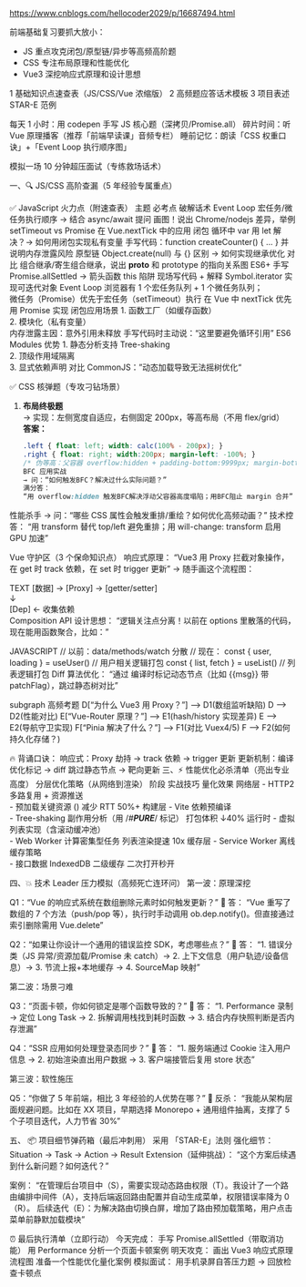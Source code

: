 https://www.cnblogs.com/hellocoder2029/p/16687494.html

前端基础复习要抓大放小：

- JS 重点攻克闭包/原型链/异步等高频高阶题
- CSS 专注布局原理和性能优化
- Vue3 深挖响应式原理和设计思想

1 基础知识点速查表（JS/CSS/Vue 浓缩版）
2 高频题应答话术模板
3 项目表述 STAR-E 范例

每天 1 小时：用 codepen 手写 JS 核心题（深拷贝/Promise.all）
碎片时间：听 Vue 原理播客（推荐「前端早读课」音频专栏）
睡前记忆：朗读「CSS 权重口诀」+「Event Loop 执行顺序图」

模拟一场 10 分钟超压面试（专练救场话术）

一、🔍 JS/CSS 高阶查漏（5 年经验专属重点）

✅ JavaScript 火力点（附速查表）
主题 必考点 破解话术
Event Loop 宏任务/微任务执行顺序 → 结合 async/await 提问 画图！说出 Chrome/nodejs 差异，举例 setTimeout vs Promise 在 Vue.nextTick 中的应用
闭包 循环中 var 用 let 解决？→ 如何用闭包实现私有变量 手写代码：function createCounter() { ... } 并说明内存泄露风险
原型链 Object.create(null) 与 {} 区别 → 如何实现继承优化 对比 组合继承/寄生组合继承，说出 **proto** 和 prototype 的指向关系图
ES6+ 手写 Promise.allSettled → 箭头函数 this 陷阱 现场写代码 + 解释 Symbol.iterator 实现可迭代对象
Event Loop 浏览器有 1 个宏任务队列 + 1 个微任务队列；<br>微任务（Promise）优先于宏任务（setTimeout）执行 在 Vue 中 nextTick 优先用 Promise 实现
闭包应用场景 1. 函数工厂（如缓存函数）<br>2. 模块化（私有变量）<br>内存泄露主因：意外引用未释放 手写代码时主动说：“这里要避免循环引用”
ES6 Modules 优势 1. 静态分析支持 Tree-shaking<br>2. 顶级作用域隔离<br>3. 显式依赖声明 对比 CommonJS：”动态加载导致无法摇树优化“

✅ CSS 核弹题（专攻刁钻场景）

1. **布局终极题**  
    → 实现：左侧宽度自适应，右侧固定 200px，等高布局（不用 flex/grid）  
    **答案：**
   ```css
   .left { float: left; width: calc(100% - 200px); }
   .right { float: right; width:200px; margin-left: -100%; }
   /* 伪等高：父容器 overflow:hidden + padding-bottom:9999px; margin-bottom:-9999px; */
   BFC 应用实战
   → 问：“如何触发BFC？解决过什么实际问题？”
   满分答：
   “用 overflow:hidden 触发BFC解决浮动父容器高度塌陷；用BFC阻止 margin 合并”
   ```

性能杀手
→ 问：“哪些 CSS 属性会触发重排/重绘？如何优化高频动画？”
技术控答：
“用 transform 替代 top/left 避免重排；用 will-change: transform 启用 GPU 加速”

Vue 守护区（3 个保命知识点）
响应式原理：
“Vue3 用 Proxy 拦截对象操作，在 get 时 track 依赖，在 set 时 trigger 更新”
→ 随手画这个流程图：

TEXT
[数据] → [Proxy] → [getter/setter]  
 ↓  
 [Dep] ← 收集依赖  
Composition API 设计思想：
“逻辑关注点分离！以前在 options 里散落的代码，现在能用函数聚合，比如：”

JAVASCRIPT
// 以前：data/methods/watch 分散
// 现在：
const { user, loading } = useUser() // 用户相关逻辑打包
const { list, fetch } = useList() // 列表逻辑打包
Diff 算法优化：
“通过 编译时标记动态节点（比如 {{msg}} 带 patchFlag），跳过静态树对比”

subgraph 高频考题
D[“为什么 Vue3 用 Proxy？”] --> D1(数组监听缺陷)
D --> D2(性能对比)
E[“Vue-Router 原理？”] --> E1(hash/history 实现差异)
E --> E2(导航守卫实现)
F[“Pinia 解决了什么？”] --> F1(对比 Vuex4/5)
F --> F2(如何持久化存储？)

🔥 背诵口诀：
响应式：Proxy 劫持 → track 依赖 → trigger 更新
更新机制：编译优化标记 → diff 跳过静态节点 → 靶向更新
三、⚡ 性能优化必杀清单（亮出专业高度）
分层优化策略（从网络到渲染）
阶段 实战技巧 量化效果
网络层 - HTTP2 多路复用 + 资源推送<br>- 预加载关键资源 (<link rel=prefetch>) 减少 RTT 50%+
构建层 - Vite 依赖预编译<br>- Tree-shaking 副作用分析（用 /_#**PURE**_/ 标记） 打包体积 ↓40%
运行时 - 虚拟列表实现（含滚动缓冲池）<br>- Web Worker 计算密集型任务 列表渲染提速 10x
缓存层 - Service Worker 离线缓存策略<br>- 接口数据 IndexedDB 二级缓存 二次打开秒开

四、💥 技术 Leader 压力模拟（高频死亡连环问）
第一波：原理深挖

Q1：“Vue 的响应式系统在数组删除元素时如何触发更新？”
🔑 答：
“Vue 重写了数组的 7 个方法（push/pop 等），执行时手动调用 ob.dep.notify()。但直接通过索引删除需用 Vue.delete”

Q2：“如果让你设计一个通用的错误监控 SDK，考虑哪些点？”
🔑 答：
“1. 错误分类（JS 异常/资源加载/Promise 未 catch）→ 2. 上下文信息（用户轨迹/设备信息）→ 3. 节流上报+本地缓存 → 4. SourceMap 映射”

第二波：场景刁难

Q3：“页面卡顿，你如何锁定是哪个函数导致的？”
🔑 答：
“1. Performance 录制 → 定位 Long Task → 2. 拆解调用栈找到耗时函数 → 3. 结合内存快照判断是否内存泄漏”

Q4：“SSR 应用如何处理登录态同步？”
🔑 答：
“1. 服务端通过 Cookie 注入用户信息 → 2. 初始渲染直出用户数据 → 3. 客户端接管后复用 store 状态”

第三波：软性施压

Q5：“你做了 5 年前端，相比 3 年经验的人优势在哪？”
🔑 反杀：
“我能从架构层面规避问题。比如在 XX 项目，早期选择 Monorepo + 通用组件抽离，支撑了 5 个子项目迭代，人力节省 30%”

五、 📦 项目细节弹药箱（最后冲刺用）
采用 「STAR-E」法则 强化细节：
Situation → Task → Action → Result
Extension（延伸挑战）：
“这个方案后续遇到什么新问题？如何迭代？”

案例：
“在管理后台项目中（S），需要实现动态路由权限（T）。我设计了一个路由编排中间件（A），支持后端返回路由配置并自动生成菜单，权限错误率降为 0（R）。
后续迭代（E）：为解决路由切换白屏，增加了路由预加载策略，用户点击菜单前静默加载模块”

⏰ 最后执行清单（立即行动）
今天完成：
手写 Promise.allSettled（带取消功能）
用 Performance 分析一个页面卡顿案例
明天攻克：
画出 Vue3 响应式原理流程图
准备一个性能优化量化案例
模拟面试：
用手机录屏自答压力题 → 回放检查卡顿点
